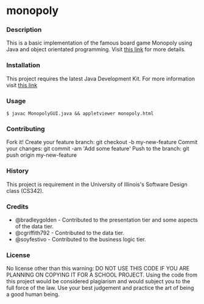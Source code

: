 # monopoly

### Description

This is a basic implementation of the famous board game Monopoly using Java and object orientated programming.
Visit [this link](https://en.wikipedia.org/wiki/Monopoly_(game)) for more details.

### Installation

This project requires the latest Java Development Kit. For more information visit
[this link](http://www.oracle.com/technetwork/java/javase/downloads/index.html)

### Usage

`$ javac MonopolyGUI.java && appletviewer monopoly.html`

### Contributing

Fork it!
Create your feature branch: git checkout -b my-new-feature
Commit your changes: git commit -am 'Add some feature'
Push to the branch: git push origin my-new-feature

### History

This project is requirement in the University of Illinois's
Software Design class (CS342).

### Credits

* @bradleygolden - Contributed to the presentation tier and some aspects of the data tier.
* @cgriffith792 - Contributed to the data tier.
* @soyfestivo - Contributed to the business logic tier.

### License

No license other than this warning:
DO NOT USE THIS CODE IF YOU ARE PLANNING ON COPYING IT FOR A 
SCHOOL PROJECT. Using the code from this project would be considered 
plagiarism and would subject you to the full force of the law. Use your
best judgement and practice the art of being a good human being.
